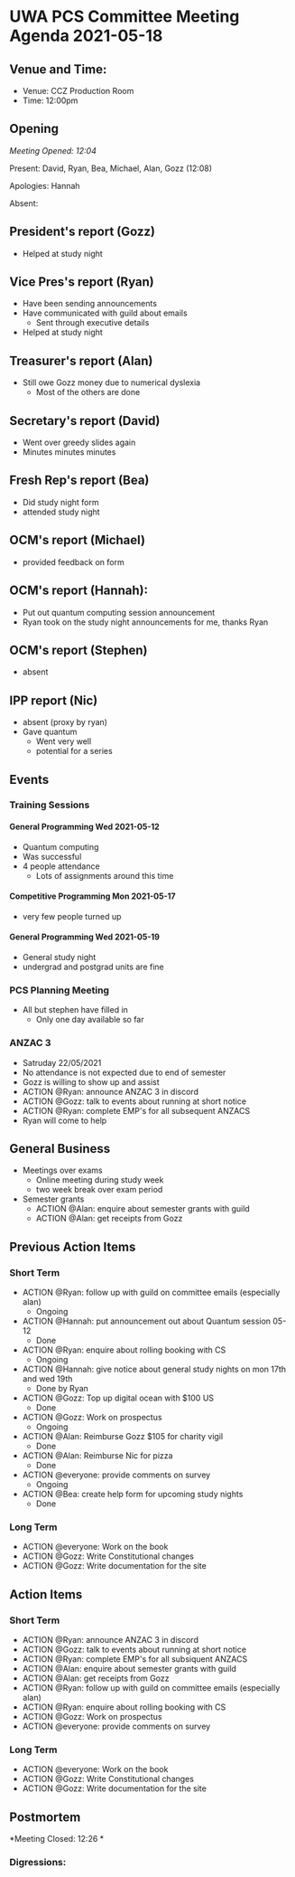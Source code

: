 # UWA PCS Committee Meeting Agenda 2021-05-18


## Venue and Time:

- Venue: CCZ Production Room
- Time: 12:00pm

## Opening
*Meeting Opened: 12:04*

Present: David, Ryan, Bea, Michael, Alan, Gozz (12:08)

Apologies: Hannah

Absent:

## President's report (Gozz)

- Helped at study night

## Vice Pres's report (Ryan)

- Have been sending announcements
- Have communicated with guild about emails
  - Sent through executive details
- Helped at study night

## Treasurer's report (Alan)

- Still owe Gozz money due to numerical dyslexia
  - Most of the others are done

## Secretary's report (David)

- Went over greedy slides again
- Minutes minutes minutes

## Fresh Rep's report (Bea)

- Did study night form
- attended study night

## OCM's report (Michael)

- provided feedback on form

## OCM's report (Hannah):

- Put out quantum computing session announcement
- Ryan took on the study night announcements for me, thanks Ryan

## OCM's report (Stephen)

- absent

## IPP report (Nic)

- absent
(proxy by ryan)
- Gave quantum
  - Went very well
  - potential for a series


## Events

### Training Sessions


#### General Programming Wed 2021-05-12

- Quantum computing
- Was successful
- 4 people attendance
  - Lots of assignments around this time

#### Competitive Programming Mon 2021-05-17

- very few people turned up

#### General Programming Wed 2021-05-19

- General study night
- undergrad and postgrad units are fine

### PCS Planning Meeting

- All but stephen have filled in
  - Only one day available so far


### ANZAC 3

- Satruday 22/05/2021
- No attendance is not expected due to end of semester
- Gozz is willing to show up and assist 
- ACTION @Ryan: announce ANZAC 3 in discord
- ACTION @Gozz: talk to events about running at short notice
- ACTION @Ryan: complete EMP's for all subsequent ANZACS
- Ryan will come to help

## General Business

- Meetings over exams
  - Online meeting during study week
  - two week break over exam period
- Semester grants
  - ACTION @Alan: enquire about semester grants with guild
  - ACTION @Alan: get receipts from Gozz

## Previous Action Items


### Short Term

- ACTION @Ryan: follow up with guild on committee emails (especially alan)
  - Ongoing
- ACTION @Hannah: put announcement out about Quantum session 05-12
  - Done
- ACTION @Ryan: enquire about rolling booking with CS
  - Ongoing
- ACTION @Hannah: give notice about general study nights on mon 17th and wed 19th
  - Done by Ryan
- ACTION @Gozz: Top up digital ocean with $100 US
  - Done
- ACTION @Gozz: Work on prospectus
  - Ongoing
- ACTION @Alan: Reimburse Gozz $105 for charity vigil
  - Done
- ACTION @Alan: Reimburse Nic for pizza
  - Done
- ACTION @everyone: provide comments on survey
  - Ongoing
- ACTION @Bea: create help form for upcoming study nights
  - Done


### Long Term

- ACTION @everyone: Work on the book
- ACTION @Gozz: Write Constitutional changes
- ACTION @Gozz: Write documentation for the site

## Action Items

### Short Term

- ACTION @Ryan: announce ANZAC 3 in discord
- ACTION @Gozz: talk to events about running at short notice
- ACTION @Ryan: complete EMP's for all subsiquent ANZACS
- ACTION @Alan: enquire about semester grants with guild
- ACTION @Alan: get receipts from Gozz
- ACTION @Ryan: follow up with guild on committee emails (especially alan)
- ACTION @Ryan: enquire about rolling booking with CS
- ACTION @Gozz: Work on prospectus
- ACTION @everyone: provide comments on survey

### Long Term

- ACTION @everyone: Work on the book
- ACTION @Gozz: Write Constitutional changes
- ACTION @Gozz: Write documentation for the site

## Postmortem
*Meeting Closed: 12:26 *
###  Digressions:
